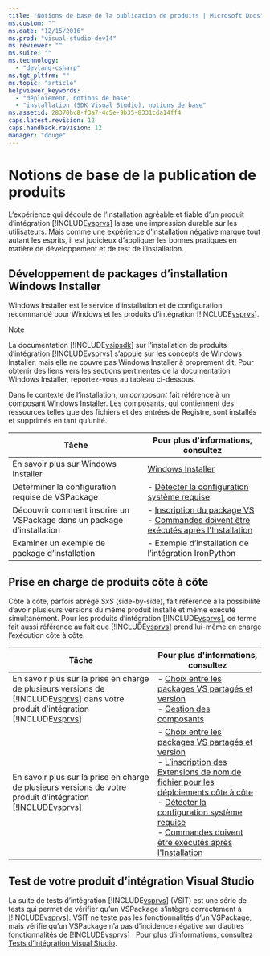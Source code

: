 ```yaml
---
title: "Notions de base de la publication de produits | Microsoft Docs"
ms.custom: ""
ms.date: "12/15/2016"
ms.prod: "visual-studio-dev14"
ms.reviewer: ""
ms.suite: ""
ms.technology: 
  - "devlang-csharp"
ms.tgt_pltfrm: ""
ms.topic: "article"
helpviewer_keywords: 
  - "déploiement, notions de base"
  - "installation (SDK Visual Studio), notions de base"
ms.assetid: 28370bc8-f3a7-4c5e-9b35-8331cda14ff4
caps.latest.revision: 12
caps.handback.revision: 12
manager: "douge"
---
```

# Notions de base de la publication de produits
L’expérience qui découle de l’installation agréable et fiable d’un produit d’intégration [!INCLUDE[vsprvs](../assembler/masm/includes/vsprvs_md.md)] laisse une impression durable sur les utilisateurs. Mais comme une expérience d’installation négative marque tout autant les esprits, il est judicieux d’appliquer les bonnes pratiques en matière de développement et de test de l’installation.  
  
## Développement de packages d’installation Windows Installer  
 Windows Installer est le service d’installation et de configuration recommandé pour Windows et les produits d’intégration [!INCLUDE[vsprvs](../assembler/masm/includes/vsprvs_md.md)].  
  
> [!NOTE]
>  La documentation [!INCLUDE[vsipsdk](../mfc/includes/vsipsdk_md.md)] sur l’installation de produits d’intégration [!INCLUDE[vsprvs](../assembler/masm/includes/vsprvs_md.md)] s’appuie sur les concepts de Windows Installer, mais elle ne couvre pas Windows Installer à proprement dit. Pour obtenir des liens vers les sections pertinentes de la documentation Windows Installer, reportez\-vous au tableau ci\-dessous.  
  
 Dans le contexte de l’installation, un *composant* fait référence à un composant Windows Installer. Les composants, qui contiennent des ressources telles que des fichiers et des entrées de Registre, sont installés et supprimés en tant qu’unité.  
  
|Tâche|Pour plus d'informations, consultez|  
|-----------|-----------------------------------------|  
|En savoir plus sur Windows Installer|[Windows Installer](http://msdn.microsoft.com/library/aa372866.aspx)|  
|Déterminer la configuration requise de VSPackage|-   [Détecter la configuration système requise](../Topic/Detecting%20System%20Requirements.md)|  
|Découvrir comment inscrire un VSPackage dans un package d’installation|-   [Inscription du package VS](../Topic/VSPackage%20Registration.md)<br />-   [Commandes doivent être exécutés après l'Installation](../Topic/Commands%20That%20Must%20Be%20Run%20After%20Installation.md)|  
|Examiner un exemple de package d’installation|-   Exemple d’installation de l’intégration IronPython|  
  
## Prise en charge de produits côte à côte  
 Côte à côte, parfois abrégé *SxS* \(side\-by\-side\), fait référence à la possibilité d’avoir plusieurs versions du même produit installé et même exécuté simultanément. Pour les produits d’intégration [!INCLUDE[vsprvs](../assembler/masm/includes/vsprvs_md.md)], ce terme fait aussi référence au fait que [!INCLUDE[vsprvs](../assembler/masm/includes/vsprvs_md.md)] prend lui\-même en charge l’exécution côte à côte.  
  
|Tâche|Pour plus d'informations, consultez|  
|-----------|-----------------------------------------|  
|En savoir plus sur la prise en charge de plusieurs versions de [!INCLUDE[vsprvs](../assembler/masm/includes/vsprvs_md.md)] dans votre produit d’intégration [!INCLUDE[vsprvs](../assembler/masm/includes/vsprvs_md.md)]|-   [Choix entre les packages VS partagés et version](../Topic/Choosing%20Between%20Shared%20and%20Versioned%20VSPackages.md)<br />-   [Gestion des composants](../Topic/Component%20Management.md)|  
|En savoir plus sur la prise en charge de plusieurs versions de votre produit d’intégration [!INCLUDE[vsprvs](../assembler/masm/includes/vsprvs_md.md)]|-   [Choix entre les packages VS partagés et version](../Topic/Choosing%20Between%20Shared%20and%20Versioned%20VSPackages.md)<br />-   [L’inscription des Extensions de nom de fichier pour les déploiements côte à côte](../Topic/Registering%20File%20Name%20Extensions%20for%20Side-By-Side%20Deployments.md)<br />-   [Détecter la configuration système requise](../Topic/Detecting%20System%20Requirements.md)<br />-   [Commandes doivent être exécutés après l'Installation](../Topic/Commands%20That%20Must%20Be%20Run%20After%20Installation.md)|  
  
## Test de votre produit d’intégration Visual Studio  
 La suite de tests d’intégration [!INCLUDE[vsprvs](../assembler/masm/includes/vsprvs_md.md)] \(VSIT\) est une série de tests qui permet de vérifier qu’un VSPackage s’intègre correctement à [!INCLUDE[vsprvs](../assembler/masm/includes/vsprvs_md.md)]. VSIT ne teste pas les fonctionnalités d’un VSPackage, mais vérifie qu’un VSPackage n’a pas d’incidence négative sur d’autres fonctionnalités de [!INCLUDE[vsprvs](../assembler/masm/includes/vsprvs_md.md)] . Pour plus d’informations, consultez [Tests d’intégration Visual Studio](http://msdn.microsoft.com/fr-fr/8d741735-7d93-46c2-ab93-01da7a0e016d).